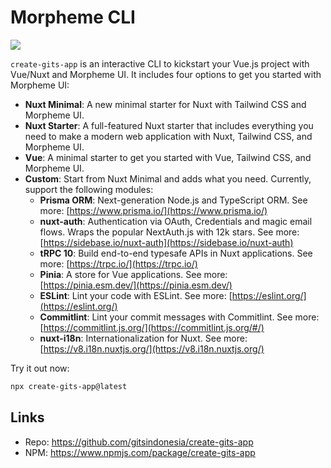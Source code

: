 # Morpheme CLI

![](/create-morpheme-app.png)

`create-gits-app` is an interactive CLI to kickstart your Vue.js project with Vue/Nuxt and Morpheme UI. It includes four options to get you started with Morpheme UI:

- **Nuxt Minimal**: A new minimal starter for Nuxt with Tailwind CSS and Morpheme UI.
- **Nuxt Starter**: A full-featured Nuxt starter that includes everything you need to make a modern web application with Nuxt, Tailwind CSS, and Morpheme UI.
- **Vue**: A minimal starter to get you started with Vue, Tailwind CSS, and Morpheme UI.
- **Custom**: Start from Nuxt Minimal and adds what you need. Currently, support the following modules:
  - **Prisma ORM**: Next-generation Node.js and TypeScript ORM. See more: [https://www.prisma.io/](https://www.prisma.io/)
  - **nuxt-auth**: Authentication via OAuth, Credentials and magic email flows. Wraps the popular NextAuth.js with 12k stars. See more: [https://sidebase.io/nuxt-auth](https://sidebase.io/nuxt-auth)
  - **tRPC 10**: Build end-to-end typesafe APIs in Nuxt applications. See more: [https://trpc.io/](https://trpc.io/)
  - **Pinia**: A store for Vue applications. See more: [https://pinia.esm.dev/](https://pinia.esm.dev/)
  - **ESLint**: Lint your code with ESLint. See more: [https://eslint.org/](https://eslint.org/)
  - **Commitlint**: Lint your commit messages with Commitlint. See more: [https://commitlint.js.org/](https://commitlint.js.org/#/)
  - **nuxt-i18n**: Internationalization for Nuxt. See more: [https://v8.i18n.nuxtjs.org/](https://v8.i18n.nuxtjs.org/)

Try it out now:

```bash
npx create-gits-app@latest
```

## Links

- Repo: https://github.com/gitsindonesia/create-gits-app
- NPM: https://www.npmjs.com/package/create-gits-app
